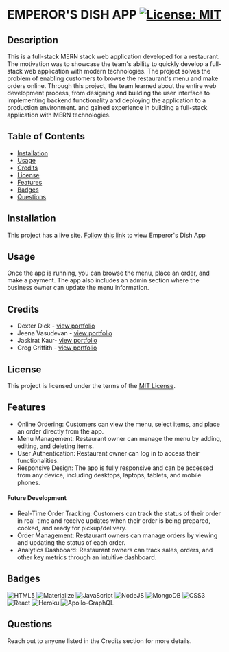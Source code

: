 # EMPEROR'S DISH APP	[![License: MIT](https://img.shields.io/badge/License-MIT-yellow.svg)](https://choosealicense.com/licenses/mit/)

## Description

This is a full-stack MERN stack web application developed for a restaurant. The motivation was to showcase the team's ability to quickly develop a full-stack web application with modern technologies. The project solves the problem of enabling customers to browse the restaurant's menu and make orders online. Through this project, the team learned about the entire web development process, from designing and building the user interface to implementing backend functionality and deploying the application to a production environment. and gained experience in building a full-stack application with MERN technologies.

## Table of Contents

- [Installation](#installation)
- [Usage](#usage)
- [Credits](#credits)
- [License](#license)
- [Features](#features)
- [Badges](#badges)
- [Questions](#questions)

## Installation

This project has a live site. [Follow this link](https://emperors-dish-app.herokuapp.com/) to view Emperor's Dish App

## Usage

Once the app is running, you can browse the menu, place an order, and make a payment. The app also includes an admin section where the business owner can update the menu information.

## Credits

+ Dexter Dick - [view portfolio](https://github.com/DexterDick)
+ Jeena Vasudevan - [view portfolio](https://github.com/JeenaKozhimukkath)
+ Jaskirat Kaur- [view portfolio](https://github.com/JASKIRAT29)
+ Greg Griffith - [view portfolio](https://github.com/gregArijah)

## License

This project is licensed under the terms of the [MIT License](https://choosealicense.com/licenses/mit/).

## Features

- Online Ordering: Customers can view the menu, select items, and place an order directly from the app.
- Menu Management: Restaurant owner can manage the menu by adding, editing, and deleting items.
- User Authentication: Restaurant owner can log in to access their functionalities.
- Responsive Design: The app is fully responsive and can be accessed from any device, including desktops, laptops, tablets, and mobile phones.

#### Future Development
- Real-Time Order Tracking: Customers can track the status of their order in real-time and receive updates when their order is being prepared, cooked, and ready for pickup/delivery.
- Order Management: Restaurant owners can manage orders by viewing and updating the status of each order.
- Analytics Dashboard: Restaurant owners can track sales, orders, and other key metrics through an intuitive dashboard.

## Badges
![HTML5](https://img.shields.io/badge/html5-%23E34F26.svg?style=for-the-badge&logo=html5&logoColor=white)  ![Materialize](https://img.shields.io/badge/Materialize-%23E34F26.svg?style=for-the-badge&logo=materialize&logoColor=%23F7DF1E&logo=materialize) ![JavaScript](https://img.shields.io/badge/javascript-%23323330.svg?style=for-the-badge&logo=javascript&logoColor=%23F7DF1E)  ![NodeJS](https://img.shields.io/badge/node.js-6DA55F?style=for-the-badge&logo=node.js&logoColor=white)   ![MongoDB](https://img.shields.io/badge/MongoDB-%234ea94b.svg?style=for-the-badge&logo=mongodb&logoColor=white)  ![CSS3](https://img.shields.io/badge/css3-%231572B6.svg?style=for-the-badge&logo=css3&logoColor=white) ![React](https://img.shields.io/badge/react-%2320232a.svg?style=for-the-badge&logo=react&logoColor=%2361DAFB)   ![Heroku](https://img.shields.io/badge/heroku-%23430098.svg?style=for-the-badge&logo=heroku&logoColor=white)    ![Apollo-GraphQL](https://img.shields.io/badge/-ApolloGraphQL-311C87?style=for-the-badge&logo=apollo-graphql)   

## Questions

Reach out to anyone listed in the Credits section for more details.
